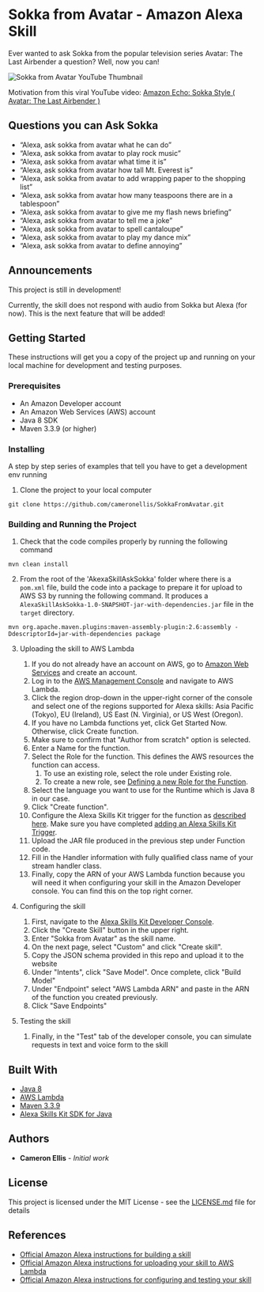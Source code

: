 # Sokka from Avatar - Amazon Alexa Skill

Ever wanted to ask Sokka from the popular television series Avatar: The Last Airbender a question? Well, now you can!

![Sokka from Avatar YouTube Thumbnail](https://i.imgur.com/pHuaCP5.jpg)

Motivation from this viral YouTube video: [Amazon Echo: Sokka Style ( Avatar: The Last Airbender )](https://www.youtube.com/watch?v=MbS-keXO7fY)

## Questions you can Ask Sokka
- “Alexa, ask sokka from avatar what he can do”
- “Alexa, ask sokka from avatar to play rock music”
- “Alexa, ask sokka from avatar what time it is”
- “Alexa, ask sokka from avatar how tall Mt. Everest is”
- “Alexa, ask sokka from avatar to add wrapping paper to the shopping list”
- “Alexa, ask sokka from avatar how many teaspoons there are in a tablespoon”
- “Alexa, ask sokka from avatar to give me my flash news briefing”
- “Alexa, ask sokka from avatar to tell me a joke”
- “Alexa, ask sokka from avatar to spell cantaloupe”
- “Alexa, ask sokka from avatar to play my dance mix”
- “Alexa, ask sokka from avatar to define annoying”

## Announcements 
This project is still in development! 

Currently, the skill does not respond with audio from Sokka but Alexa (for now). This is the next feature that will be added!

## Getting Started

These instructions will get you a copy of the project up and running on your local machine for development and testing purposes.

### Prerequisites

- An Amazon Developer account
- An Amazon Web Services (AWS) account
- Java 8 SDK
- Maven 3.3.9 (or higher)

### Installing

A step by step series of examples that tell you have to get a development env running

1. Clone the project to your local computer
```
git clone https://github.com/cameronellis/SokkaFromAvatar.git
```

### Building and Running the Project

1. Check that the code compiles properly by running the following command
```
mvn clean install
```
2. From the root of the 'AkexaSkillAskSokka' folder where there is a ```pom.xml``` file, build the code into a package to prepare it for upload to AWS S3 by running the following command. It produces a ```AlexaSkillAskSokka-1.0-SNAPSHOT-jar-with-dependencies.jar``` file in the ```target``` directory.
```
mvn org.apache.maven.plugins:maven-assembly-plugin:2.6:assembly -DdescriptorId=jar-with-dependencies package
```
3. Uploading the skill to AWS Lambda

   1. If you do not already have an account on AWS, go to [Amazon Web Services](http://aws.amazon.com/) and create an account.
   2. Log in to the [AWS Management Console](http://aws.amazon.com/) and navigate to AWS Lambda.
   3. Click the region drop-down in the upper-right corner of the console and select one of the regions supported for Alexa skills: Asia Pacific (Tokyo), EU (Ireland), US East (N. Virginia), or US West (Oregon).
   4. If you have no Lambda functions yet, click Get Started Now. Otherwise, click Create function.
   5. Make sure to confirm that "Author from scratch" option is selected.
   6. Enter a Name for the function.
   7. Select the Role for the function. This defines the AWS resources the function can access.   
       1. To use an existing role, select the role under Existing role.
       2. To create a new role, see [Defining a new Role for the Function](https://developer.amazon.com/en-US/docs/alexa/custom-skills/host-a-custom-skill-as-an-aws-lambda-function.html#define-new-role).
   8. Select the language you want to use for the Runtime which is Java 8 in our case.
   9. Click "Create function".
   10. Configure the Alexa Skills Kit trigger for the function as [described here](https://developer.amazon.com/en-US/docs/alexa/custom-skills/host-a-custom-skill-as-an-aws-lambda-function.html#configuring-the-alexa-skills-kit-trigger). Make sure you have completed [adding an Alexa Skills Kit Trigger](https://developer.amazon.com/en-US/docs/alexa/custom-skills/host-a-custom-skill-as-an-aws-lambda-function.html#add-ask-trigger).
   11. Upload the JAR file produced in the previous step under Function code.
   12. Fill in the Handler information with fully qualified class name of your stream handler class.
   13. Finally, copy the ARN of your AWS Lambda function because you will need it when configuring your skill in the Amazon Developer console. You can find this on the top right corner.

4. Configuring the skill
    1. First, navigate to the [Alexa Skills Kit Developer Console](https://developer.amazon.com/alexa/console/ask).
    2. Click the "Create Skill" button in the upper right. 
    3. Enter "Sokka from Avatar" as the skill name.
    4. On the next page, select "Custom" and click "Create skill".
    5. Copy the JSON schema provided in this repo and upload it to the website
    6. Under "Intents", click "Save Model". Once complete, click "Build Model"
    7. Under "Endpoint" select "AWS Lambda ARN" and paste in the ARN of the function you created previously.
    8. Click "Save Endpoints"
    
5. Testing the skill
    1. Finally, in the "Test" tab of the developer console, you can simulate requests in text and voice form to the skill

## Built With

* [Java 8](http://www.oracle.com/technetwork/java/javase/downloads/index-jsp-138363.html)
* [AWS Lambda](https://aws.amazon.com/lambda/)
* [Maven 3.3.9](https://maven.apache.org/)
* [Alexa Skills Kit SDK for Java](https://github.com/alexa/alexa-skills-kit-sdk-for-java)

## Authors

* **Cameron Ellis** - *Initial work*

## License

This project is licensed under the MIT License - see the [LICENSE.md](LICENSE.md) file for details

## References
* [Official Amazon Alexa instructions for building a skill](https://developer.amazon.com/en-US/docs/alexa/alexa-skills-kit-sdk-for-java/develop-your-first-skill.html#building-the-skill)
* [Official Amazon Alexa instructions for uploading your skill to AWS Lambda](https://developer.amazon.com/en-US/docs/alexa/alexa-skills-kit-sdk-for-java/develop-your-first-skill.html#uploading-your-skill-to-aws-lambda)
* [Official Amazon Alexa instructions for configuring and testing your skill]()



